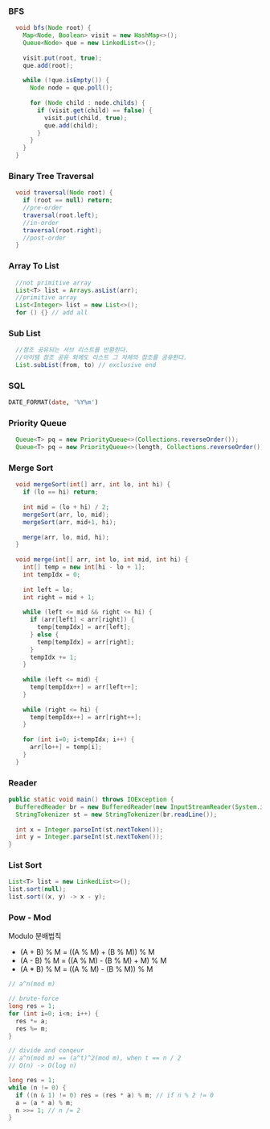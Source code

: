 ### BFS
```bfs.java
  void bfs(Node root) {
    Map<Node, Boolean> visit = new HashMap<>();
    Queue<Node> que = new LinkedList<>();
    
    visit.put(root, true);
    que.add(root);
    
    while (!que.isEmpty()) {
      Node node = que.poll();
      
      for (Node child : node.childs) {
        if (visit.get(child) == false) {
          visit.put(child, true);
          que.add(child);
        }
      }
    }
  }
```
    
    
### Binary Tree Traversal

```traversal.java
  void traversal(Node root) {
    if (root == null) return;
    //pre-order
    traversal(root.left);
    //in-order
    traversal(root.right);
    //post-order
  }
```

### Array To List

```array2List.java
  //not primitive array
  List<T> list = Arrays.asList(arr);
  //primitive array
  List<Integer> list = new List<>();
  for () {} // add all
```

### Sub List

```subList.java
  //참조 공유되는 서브 리스트를 반환한다.
  //아이템 참조 공유 외에도 리스트 그 자체의 참조를 공유한다.
  List.subList(from, to) // exclusive end
```

### SQL
```sql
DATE_FORMAT(date, '%Y%m')
```

### Priority Queue
```que.java
  Queue<T> pq = new PriorityQueue<>(Collections.reverseOrder());
  Queue<T> pq = new PriorityQueue<>(length, Collections.reverseOrder());
```

### Merge Sort
```merge.java
  void mergeSort(int[] arr, int lo, int hi) {
    if (lo == hi) return;
    
    int mid = (lo + hi) / 2;
    mergeSort(arr, lo, mid);
    mergeSort(arr, mid+1, hi);
    
    merge(arr, lo, mid, hi);
  }
  
  void merge(int[] arr, int lo, int mid, int hi) {
    int[] temp = new int[hi - lo + 1];
    int tempIdx = 0;
    
    int left = lo;
    int right = mid + 1;
    
    while (left <= mid && right <= hi) {
      if (arr[left] < arr[right]) {
        temp[tempIdx] = arr[left];
      } else {
        temp[tempIdx] = arr[right];
      }
      tempIdx += 1;
    }
    
    while (left <= mid) {
      temp[tempIdx++] = arr[left++];
    }
    
    while (right <= hi) {
      temp[tempIdx++] = arr[right++];
    }
    
    for (int i=0; i<tempIdx; i++) {
      arr[lo++] = temp[i];
    }
  }

```

### Reader
```BufferedReader.java
public static void main() throws IOException {
  BufferedReader br = new BufferedReader(new InputStreamReader(System.in));
  StringTokenizer st = new StringTokenizer(br.readLine());
  
  int x = Integer.parseInt(st.nextToken());
  int y = Integer.parseInt(st.nextToken());
}
```

### List Sort
```ListSort.java
List<T> list = new LinkedList<>();
list.sort(null);
list.sort((x, y) -> x - y);
```

### Pow - Mod
  Modulo 분배법칙
  - (A + B) % M = ((A % M) + (B % M)) % M
  - (A - B) % M = ((A % M) - (B % M) + M) % M
  - (A * B) % M = ((A % M) - (B % M)) % M

```PowMod.java
// a^n(mod m)

// brute-force
long res = 1;
for (int i=0; i<n; i++) {
  res *= a;
  res %= m;
}

// divide and conqeur
// a^n(mod m) == (a^t)^2(mod m), when t == n / 2
// O(n) -> O(log n)

long res = 1;
while (n != 0) {
  if ((n & 1) != 0) res = (res * a) % m; // if n % 2 != 0
  a = (a * a) % m;
  n >>= 1; // n /= 2
}
```
